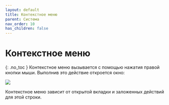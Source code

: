 ```yaml
---
layout: default
title: Контекстное меню
parent: Система
nav_order: 10
has_children: false
---
```


# Контекстное меню
{: .no_toc }
Контекстное меню вызывается с помощью нажатия правой кнопки мыши. Выполнив это действие откроется окно:

![](../../images/context_menu.png)

Контекстное меню зависит от открытой вкладки и заложенных действий для этой строки.
